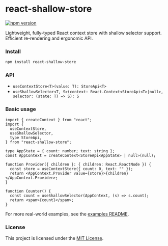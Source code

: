 # react-shallow-store

[![npm version](https://img.shields.io/npm/v/react-shallow-store)](https://www.npmjs.com/package/react-shallow-store)

Lightweight, fully-typed React context store with shallow selector support. Efficient re-rendering and ergonomic API.

### Install

```bash
npm install react-shallow-store
```

### API

- `useContextStore<T>(value: T): StoreApi<T>`
- `useShallowSelector<T, S>(context: React.Context<StoreApi<T>|null>, selector: (state: T) => S): S`

### Basic usage

```tsx
import { createContext } from "react";
import {
  useContextStore,
  useShallowSelector,
  type StoreApi,
} from "react-shallow-store";

type AppState = { count: number; text: string };
const AppContext = createContext<StoreApi<AppState> | null>(null);

function Provider({ children }: { children: React.ReactNode }) {
  const store = useContextStore({ count: 0, text: "" });
  return <AppContext.Provider value={store}>{children}</AppContext.Provider>;
}

function Counter() {
  const count = useShallowSelector(AppContext, (s) => s.count);
  return <span>{count}</span>;
}
```

For more real-world examples, see the [examples README](./examples/README.md).

### License

This project is licensed under the [MIT License](./LICENSE).
